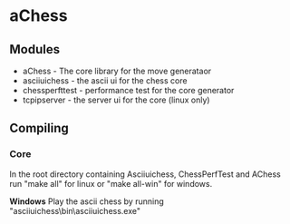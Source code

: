 # aChess #

## Modules ##
* aChess - The core library for the move generataor
* asciiuichess - the ascii ui for the chess core
* chessperfttest - performance test for the core generator
* tcpipserver - the server ui for the core (linux only)

## Compiling ##
### Core ###
In the root directory containing Asciiuichess, ChessPerfTest and AChess run "make all" for linux or "make all-win" for windows.

**Windows** Play the ascii chess by running "asciiuichess\bin\asciiuichess.exe"